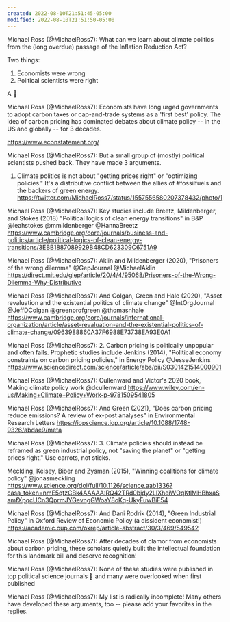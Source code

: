 ```yaml
---
created: 2022-08-10T21:51:45-05:00
modified: 2022-08-10T21:51:50-05:00
---
```


Michael Ross (@MichaelRoss7): What can we learn about climate politics from the (long overdue) passage of the Inflation Reduction Act?

Two things:

1. Economists were wrong
2. Political scientists were right

A 🧵

Michael Ross (@MichaelRoss7): Economists have long urged governments to adopt carbon taxes or cap-and-trade systems as a 'first best' policy. The idea of carbon pricing has dominated debates about climate policy -- in the US and globally -- for 3 decades.

 https://www.econstatement.org/

Michael Ross (@MichaelRoss7): But a small group of (mostly) political scientists pushed back. They have made 3 arguments.

1. Climate politics is not about "getting prices right" or "optimizing policies." It's a distributive conflict between the allies of #fossilfuels and the backers of green energy. https://twitter.com/MichaelRoss7/status/1557556580207378432/photo/1

Michael Ross (@MichaelRoss7): Key studies include Breetz, Mildenberger, and Stokes (2018) "Political logics of clean energy transitions" in B&P @leahstokes @mmildenberger @HannaBreetz  https://www.cambridge.org/core/journals/business-and-politics/article/political-logics-of-clean-energy-transitions/3EBB1887089929B48CD623309C6751A9

Michael Ross (@MichaelRoss7): Aklin and Mildenberger (2020), "Prisoners of the wrong dilemma" @GepJournal  @MichaelAklin  https://direct.mit.edu/glep/article/20/4/4/95068/Prisoners-of-the-Wrong-Dilemma-Why-Distributive

Michael Ross (@MichaelRoss7): And Colgan, Green and Hale (2020), "Asset revaluation and the existential politics of climate change"  @IntOrgJournal @JeffDColgan @greenprofgreen @thomasnhale  https://www.cambridge.org/core/journals/international-organization/article/asset-revaluation-and-the-existential-politics-of-climate-change/0963988860A37F6988E73738EA93E0A1

Michael Ross (@MichaelRoss7): 2. Carbon pricing is politically unpopular and often fails. Prophetic studies include Jenkins (2014), "Political economy constraints on carbon pricing policies," in Energy Policy @JesseJenkins  https://www.sciencedirect.com/science/article/abs/pii/S0301421514000901

Michael Ross (@MichaelRoss7): Cullenward and Victor's 2020 book, Making climate policy work @dcullenward https://www.wiley.com/en-us/Making+Climate+Policy+Work-p-9781509541805

Michael Ross (@MichaelRoss7): And Green (2021), "Does carbon pricing reduce emissions? A review of ex-post analyses" in Environmental Research Letters https://iopscience.iop.org/article/10.1088/1748-9326/abdae9/meta

Michael Ross (@MichaelRoss7): 3. Climate policies should instead be reframed as green industrial policy, not "saving the planet" or "getting prices right." Use carrots, not sticks.

Meckling, Kelsey, Biber and Zysman (2015), "Winning coalitions for climate policy" @jonasmeckling  https://www.science.org/doi/full/10.1126/science.aab1336?casa_token=nmE5qtzCBk4AAAAA:RQ42TRd0bjdy2LIXheiWOqKtlMHBhxaSamfXpqcUCn3QprmJYGevngGWoaY8oKq-UkyFuwBiF54

Michael Ross (@MichaelRoss7): And Dani Rodrik (2014), "Green Industrial Policy" in Oxford Review of Economic Policy (a dissident economist!) https://academic.oup.com/oxrep/article-abstract/30/3/469/549542

Michael Ross (@MichaelRoss7): After decades of clamor from economists about carbon pricing, these scholars quietly built the intellectual foundation for this landmark bill and deserve recognition!

Michael Ross (@MichaelRoss7): None of these studies were published in top political science journals 🧐 and many were overlooked when first published

Michael Ross (@MichaelRoss7): My list is radically incomplete! Many others have developed these arguments, too -- please add your favorites in the replies.
